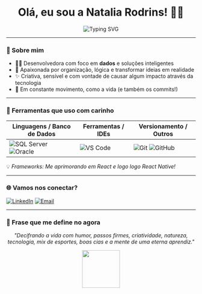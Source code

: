 <h1 align="center">Olá, eu sou a Natalia Rodrins! 👩‍💻</h1>

<p align="center">
  <img src="https://readme-typing-svg.herokuapp.com?font=Fira+Code&size=22&pause=1000&color=F78CB4&center=true&vCenter=true&width=435&lines=Presente,+mesmo+no+digital" alt="Typing SVG" />
</p>

---

### 🌟 Sobre mim

- 👩‍💻 Desenvolvedora com foco em **dados** e soluções inteligentes  
- 🧠 Apaixonada por organização, lógica e transformar ideias em realidade  
- ✨ Criativa, sensível e com vontade de causar algum impacto através da tecnologia  
- 🌊 Em constante movimento, como a vida (e também os commits!)  

---

### 🧰 Ferramentas que uso com carinho

| Linguagens / Banco de Dados | Ferramentas / IDEs | Versionamento / Outros |
|----------------------------|---------------------|--------------------------|
| ![SQL Server](https://img.shields.io/badge/SQL%20Server-CC2927?style=flat&logo=microsoftsqlserver&logoColor=white) ![Oracle](https://img.shields.io/badge/Oracle-F80000?style=flat&logo=oracle&logoColor=white) | ![VS Code](https://img.shields.io/badge/VS%20Code-007ACC?style=flat&logo=visual-studio-code&logoColor=white) | ![Git](https://img.shields.io/badge/Git-F05032?style=flat&logo=git&logoColor=white) ![GitHub](https://img.shields.io/badge/GitHub-181717?style=flat&logo=github&logoColor=white) |

💡 *Frameworks: Me aprimorando em React e logo logo React Native!*

---

### 🌐 Vamos nos conectar?

[![LinkedIn](https://img.shields.io/badge/-LinkedIn-0A66C2?style=flat&logo=linkedin&logoColor=white)](https://www.linkedin.com/in/nataliarodrins/)
[![Email](https://img.shields.io/badge/-nataliarodrinss@gmail.com-EA4335?style=flat&logo=gmail&logoColor=white)](mailto:nataliarodrinss@gmail.com)


---

### 💬 Frase que me define no agora

<p align="center">
  <em>"Decifrando a vida com humor, passos firmes, criatividade, natureza, tecnologia, mix de esportes, boas cias e a mente de uma eterna aprendiz."</em>
</p>

<p align="center">
  <img src="https://media.giphy.com/media/v1.Y2lkPTc5MGI3NjExZ3o0c2wwdHlxYjJrbGptZ3JsdTZkdmJ5OWtxYjl1ejU4bmV6Z2U2diZlcD12MV9naWZzX3NlYXJjaCZjdD1n/M9gPNcLxFgHbY/giphy.gif" width="100" />
</p>

